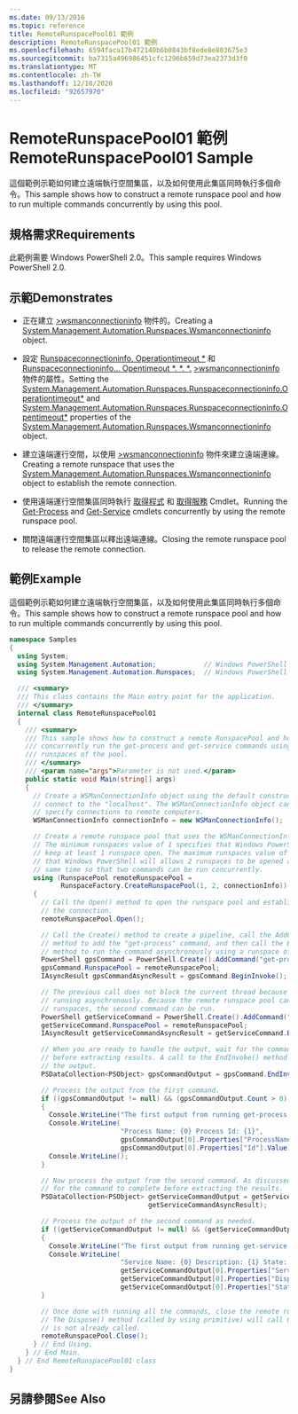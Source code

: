 ```yaml
---
ms.date: 09/13/2016
ms.topic: reference
title: RemoteRunspacePool01 範例
description: RemoteRunspacePool01 範例
ms.openlocfilehash: 6594faca17b472140b6b0843bf8ede8e803675e3
ms.sourcegitcommit: ba7315a496986451cfc1296b659d73ea2373d3f0
ms.translationtype: MT
ms.contentlocale: zh-TW
ms.lasthandoff: 12/10/2020
ms.locfileid: "92657970"
---
```

# <a name="remoterunspacepool01-sample"></a><span data-ttu-id="2449f-103">RemoteRunspacePool01 範例</span><span class="sxs-lookup"><span data-stu-id="2449f-103">RemoteRunspacePool01 Sample</span></span>

<span data-ttu-id="2449f-104">這個範例示範如何建立遠端執行空間集區，以及如何使用此集區同時執行多個命令。</span><span class="sxs-lookup"><span data-stu-id="2449f-104">This sample shows how to construct a remote runspace pool and how to run multiple commands concurrently by using this pool.</span></span>

## <a name="requirements"></a><span data-ttu-id="2449f-105">規格需求</span><span class="sxs-lookup"><span data-stu-id="2449f-105">Requirements</span></span>

 <span data-ttu-id="2449f-106">此範例需要 Windows PowerShell 2.0。</span><span class="sxs-lookup"><span data-stu-id="2449f-106">This sample requires Windows PowerShell 2.0.</span></span>

## <a name="demonstrates"></a><span data-ttu-id="2449f-107">示範</span><span class="sxs-lookup"><span data-stu-id="2449f-107">Demonstrates</span></span>

- <span data-ttu-id="2449f-108">正在建立 [>wsmanconnectioninfo](/dotnet/api/System.Management.Automation.Runspaces.WSManConnectionInfo) 物件的。</span><span class="sxs-lookup"><span data-stu-id="2449f-108">Creating a [System.Management.Automation.Runspaces.Wsmanconnectioninfo](/dotnet/api/System.Management.Automation.Runspaces.WSManConnectionInfo) object.</span></span>

- <span data-ttu-id="2449f-109">設定 [Runspaceconnectioninfo. Operationtimeout \*](/dotnet/api/System.Management.Automation.Runspaces.RunspaceConnectionInfo.OperationTimeout) 和 [Runspaceconnectioninfo... Opentimeout \*. \*. \*.](/dotnet/api/System.Management.Automation.Runspaces.RunspaceConnectionInfo.OpenTimeout) [>wsmanconnectioninfo](/dotnet/api/System.Management.Automation.Runspaces.WSManConnectionInfo) 物件的屬性。</span><span class="sxs-lookup"><span data-stu-id="2449f-109">Setting the [System.Management.Automation.Runspaces.Runspaceconnectioninfo.Operationtimeout\*](/dotnet/api/System.Management.Automation.Runspaces.RunspaceConnectionInfo.OperationTimeout) and [System.Management.Automation.Runspaces.Runspaceconnectioninfo.Opentimeout\*](/dotnet/api/System.Management.Automation.Runspaces.RunspaceConnectionInfo.OpenTimeout) properties of the [System.Management.Automation.Runspaces.Wsmanconnectioninfo](/dotnet/api/System.Management.Automation.Runspaces.WSManConnectionInfo) object.</span></span>

- <span data-ttu-id="2449f-110">建立遠端運行空間，以使用 [>wsmanconnectioninfo](/dotnet/api/System.Management.Automation.Runspaces.WSManConnectionInfo) 物件來建立遠端連線。</span><span class="sxs-lookup"><span data-stu-id="2449f-110">Creating a remote runspace that uses the [System.Management.Automation.Runspaces.Wsmanconnectioninfo](/dotnet/api/System.Management.Automation.Runspaces.WSManConnectionInfo) object to establish the remote connection.</span></span>

- <span data-ttu-id="2449f-111">使用遠端運行空間集區同時執行 [取得程式](/powershell/module/Microsoft.PowerShell.Management/Get-Process) 和 [取得服務](/powershell/module/microsoft.powershell.management/get-service) Cmdlet。</span><span class="sxs-lookup"><span data-stu-id="2449f-111">Running the [Get-Process](/powershell/module/Microsoft.PowerShell.Management/Get-Process) and [Get-Service](/powershell/module/microsoft.powershell.management/get-service) cmdlets concurrently by using the remote runspace pool.</span></span>

- <span data-ttu-id="2449f-112">關閉遠端運行空間集區以釋出遠端連線。</span><span class="sxs-lookup"><span data-stu-id="2449f-112">Closing the remote runspace pool to release the remote connection.</span></span>

## <a name="example"></a><span data-ttu-id="2449f-113">範例</span><span class="sxs-lookup"><span data-stu-id="2449f-113">Example</span></span>

 <span data-ttu-id="2449f-114">這個範例示範如何建立遠端執行空間集區，以及如何使用此集區同時執行多個命令。</span><span class="sxs-lookup"><span data-stu-id="2449f-114">This sample shows how to construct a remote runspace pool and how to run multiple commands concurrently by using this pool.</span></span>

```csharp
namespace Samples
{
  using System;
  using System.Management.Automation;            // Windows PowerShell namespace.
  using System.Management.Automation.Runspaces;  // Windows PowerShell namespace.

  /// <summary>
  /// This class contains the Main entry point for the application.
  /// </summary>
  internal class RemoteRunspacePool01
  {
    /// <summary>
    /// This sample shows how to construct a remote RunspacePool and how to
    /// concurrently run the get-process and get-service commands using the
    /// runspaces of the pool.
    /// </summary>
    /// <param name="args">Parameter is not used.</param>
    public static void Main(string[] args)
    {
      // Create a WSManConnectionInfo object using the default constructor to
      // connect to the "localhost". The WSManConnectionInfo object can also
      // specify connections to remote computers.
      WSManConnectionInfo connectionInfo = new WSManConnectionInfo();

      // Create a remote runspace pool that uses the WSManConnectionInfo object.
      // The minimum runspaces value of 1 specifies that Windows PowerShell will
      // keep at least 1 runspace open. The maximum runspaces value of 2 specifies
      // that Windows PowerShell will allows 2 runspaces to be opened at the
      // same time so that two commands can be run concurrently.
      using (RunspacePool remoteRunspacePool =
             RunspaceFactory.CreateRunspacePool(1, 2, connectionInfo))
      {
        // Call the Open() method to open the runspace pool and establish
        // the connection.
        remoteRunspacePool.Open();

        // Call the Create() method to create a pipeline, call the AddCommand(string)
        // method to add the "get-process" command, and then call the BeginInvoke()
        // method to run the command asynchronously using a runspace of the pool.
        PowerShell gpsCommand = PowerShell.Create().AddCommand("get-process");
        gpsCommand.RunspacePool = remoteRunspacePool;
        IAsyncResult gpsCommandAsyncResult = gpsCommand.BeginInvoke();

        // The previous call does not block the current thread because it is
        // running asynchronously. Because the remote runspace pool can open two
        // runspaces, the second command can be run.
        PowerShell getServiceCommand = PowerShell.Create().AddCommand("get-service");
        getServiceCommand.RunspacePool = remoteRunspacePool;
        IAsyncResult getServiceCommandAsyncResult = getServiceCommand.BeginInvoke();

        // When you are ready to handle the output, wait for the command to complete
        // before extracting results. A call to the EndInvoke() method will block and return
        // the output.
        PSDataCollection<PSObject> gpsCommandOutput = gpsCommand.EndInvoke(gpsCommandAsyncResult);

        // Process the output from the first command.
        if ((gpsCommandOutput != null) && (gpsCommandOutput.Count > 0))
        {
          Console.WriteLine("The first output from running get-process command: ");
          Console.WriteLine(
                            "Process Name: {0} Process Id: {1}",
                            gpsCommandOutput[0].Properties["ProcessName"].Value,
                            gpsCommandOutput[0].Properties["Id"].Value);
          Console.WriteLine();
        }

        // Now process the output from the second command. As discussed previously, wait
        // for the command to complete before extracting the results.
        PSDataCollection<PSObject> getServiceCommandOutput = getServiceCommand.EndInvoke(
                                   getServiceCommandAsyncResult);

        // Process the output of the second command as needed.
        if ((getServiceCommandOutput != null) && (getServiceCommandOutput.Count > 0))
        {
          Console.WriteLine("The first output from running get-service command: ");
          Console.WriteLine(
                            "Service Name: {0} Description: {1} State: {2}",
                            getServiceCommandOutput[0].Properties["ServiceName"].Value,
                            getServiceCommandOutput[0].Properties["DisplayName"].Value,
                            getServiceCommandOutput[0].Properties["Status"].Value);
        }

        // Once done with running all the commands, close the remote runspace pool.
        // The Dispose() method (called by using primitive) will call Close(), if it
        // is not already called.
        remoteRunspacePool.Close();
      } // End Using.
    } // End Main.
  } // End RemoteRunspacePool01 class
}
```

## <a name="see-also"></a><span data-ttu-id="2449f-115">另請參閱</span><span class="sxs-lookup"><span data-stu-id="2449f-115">See Also</span></span>
